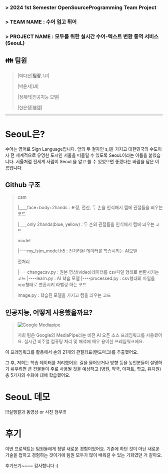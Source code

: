 ### > 2024 1st Semester OpenSourceProgramming Team Project
### > TEAM NAME : 수어 업고 튀어
### > PROJECT NAME : 모두를 위한 실시간 수어-텍스트 변환 통역 서비스(SeouL)
> 
## 👪 팀원
>
>|박다은|**팀장**, UI|
>
>|박윤서|UI|
>
>|정채리|인공지능 모델|
>
>|한은정|웹캠|

***

# SeouL은?

수어는 영어로 Sign Language입니다. 앞의 두 철자인 s,l을 가지고 대한민국의 수도이자 전 세계적으로 유명한 도시인 서울을 떠올릴 수 있도록 SeouL이라는 이름을 붙였습니다.
서울처럼 전세계 사람이 SeouL을 알고 쓸 수 있었으면 좋겠다는 바람을 담은 이름입니다.


## Github 구조

>cam
>
>  |____face+body+2hands : 표정, 전신, 두 손을 인식해서 캠에 관절들을 띄우는 코드
>
>  |____only 2hands(blue, yellow) : 두 손의 관절들을 인식해서 캠에 띄우는 코드
>
>model
>
>  |----my_lstm_model.h5 : 전처리된 데이터를 학습시키는 AI모델
>
>전처리
>
>  |----changecsv.py : 원본 영상(video)데이터를 csv파일 형태로 변환시키는 코드
>  |----learn.py : AI 학습 모델
>  |----processed.py : csv형태의 파일을 npy형태로 변환시켜 라벨링 하는 코드
>
>image.py : 학습된 모델을 가지고 캠을 띄우는 코드


## 인공지능, 어떻게 사용했을까요?

>![Google Mediapipe](https://github.com/onesilver04/SeouL/assets/141193305/bb47481d-3ddf-43c0-905b-2a710dcf3e23)
>
>저희 팀은 Google의 MediaPipe라는 비전 AI 오픈 소스 프레임워크를 사용했어요.
실시간 비주얼 컴퓨팅 처리 및 해석에 매우 용이한 프레임워크에요.

이 프레임워크를 활용해서 손의 21개의 관절좌표(랜드마크)를 추출했어요.

그 후, 저희는 학습 데이터를 처리했어요. 길을 물어보거나 방향 등을 농인분들이 설명하기 쉬우려면 큰 건물들이 주로 사용될 것을 예상하고
(병원, 약국, 아파트, 학교, 유치원) 총 5가지의 수화에 대해 학습했어요.

# SeouL 데모

!!!실행결과 동영상 or 사진 첨부!!!

# 후기

이번 프로젝트는 팀원들에게 정말 새로운 경험이었어요.
기존에 하던 것이 아닌 새로운 기술을 접하고 경험하는 것이기에 팀원 모두가 많이 배워갈 수 있는 기회였던 거 같아요.

후기쓰기~~~~
감사합니다 :)
